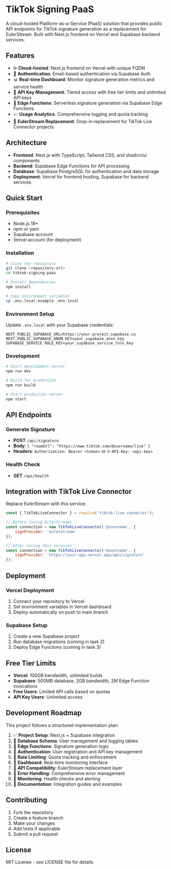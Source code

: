 # TikTok Signing PaaS

A cloud-hosted Platform-as-a-Service (PaaS) solution that provides public API endpoints for TikTok signature generation as a replacement for EulerStream. Built with Next.js frontend on Vercel and Supabase backend services.

## Features

- 🌐 **Cloud-hosted**: Next.js frontend on Vercel with unique FQDN
- 🔐 **Authentication**: Email-based authentication via Supabase Auth
- 📊 **Real-time Dashboard**: Monitor signature generation metrics and service health
- 🔑 **API Key Management**: Tiered access with free tier limits and unlimited API keys
- 🚀 **Edge Functions**: Serverless signature generation via Supabase Edge Functions
- 📈 **Usage Analytics**: Comprehensive logging and quota tracking
- 🔄 **EulerStream Replacement**: Drop-in replacement for TikTok Live Connector projects

## Architecture

- **Frontend**: Next.js with TypeScript, Tailwind CSS, and shadcn/ui components
- **Backend**: Supabase Edge Functions for API processing
- **Database**: Supabase PostgreSQL for authentication and data storage
- **Deployment**: Vercel for frontend hosting, Supabase for backend services

## Quick Start

### Prerequisites

- Node.js 18+ 
- npm or yarn
- Supabase account
- Vercel account (for deployment)

### Installation

```bash
# Clone the repository
git clone <repository-url>
cd tiktok-signing-paas

# Install dependencies
npm install

# Copy environment variables
cp .env.local.example .env.local
```

### Environment Setup

Update `.env.local` with your Supabase credentials:

```env
NEXT_PUBLIC_SUPABASE_URL=https://your-project.supabase.co
NEXT_PUBLIC_SUPABASE_ANON_KEY=your_supabase_anon_key
SUPABASE_SERVICE_ROLE_KEY=your_supabase_service_role_key
```

### Development

```bash
# Start development server
npm run dev

# Build for production
npm run build

# Start production server
npm start
```

## API Endpoints

### Generate Signature
- **POST** `/api/signature`
- **Body**: `{ "roomUrl": "https://www.tiktok.com/@username/live" }`
- **Headers**: `Authorization: Bearer <token>` or `X-API-Key: <api-key>`

### Health Check
- **GET** `/api/health`

## Integration with TikTok Live Connector

Replace EulerStream with this service:

```javascript
const { TikTokLiveConnector } = require('tiktok-live-connector');

// Before (using EulerStream)
const connection = new TikTokLiveConnector('@username', {
    signProvider: 'eulerstream'
});

// After (using this service)
const connection = new TikTokLiveConnector('@username', {
    signProvider: 'https://your-app.vercel.app/api/signature'
});
```

## Deployment

### Vercel Deployment

1. Connect your repository to Vercel
2. Set environment variables in Vercel dashboard
3. Deploy automatically on push to main branch

### Supabase Setup

1. Create a new Supabase project
2. Run database migrations (coming in task 2)
3. Deploy Edge Functions (coming in task 3)

## Free Tier Limits

- **Vercel**: 100GB bandwidth, unlimited builds
- **Supabase**: 500MB database, 2GB bandwidth, 2M Edge Function invocations
- **Free Users**: Limited API calls based on quotas
- **API Key Users**: Unlimited access

## Development Roadmap

This project follows a structured implementation plan:

1. ✅ **Project Setup**: Next.js + Supabase integration
2. 🔄 **Database Schema**: User management and logging tables
3. 🔄 **Edge Functions**: Signature generation logic
4. 🔄 **Authentication**: User registration and API key management
5. 🔄 **Rate Limiting**: Quota tracking and enforcement
6. 🔄 **Dashboard**: Real-time monitoring interface
7. 🔄 **API Compatibility**: EulerStream replacement layer
8. 🔄 **Error Handling**: Comprehensive error management
9. 🔄 **Monitoring**: Health checks and alerting
10. 🔄 **Documentation**: Integration guides and examples

## Contributing

1. Fork the repository
2. Create a feature branch
3. Make your changes
4. Add tests if applicable
5. Submit a pull request

## License

MIT License - see LICENSE file for details